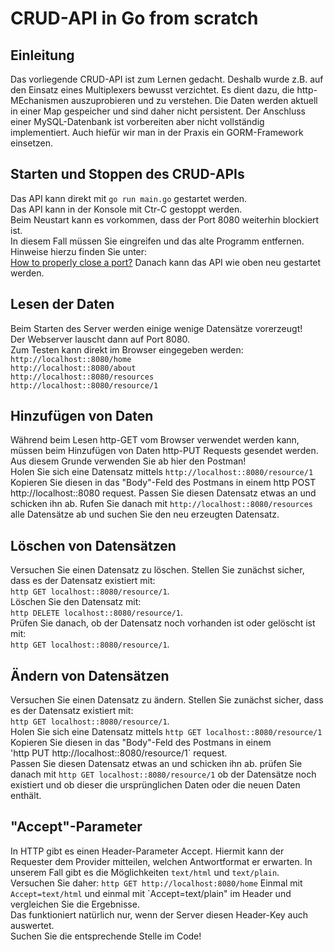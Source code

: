 # CRUD-API in Go from scratch

## Einleitung
Das vorliegende CRUD-API ist zum Lernen gedacht. Deshalb wurde z.B. auf den Einsatz eines Multiplexers bewusst verzichtet. 
Es dient dazu, die http-MEchanismen auszuprobieren und zu verstehen. Die Daten werden aktuell in einer Map gespeicher und
sind daher nicht persistent. Der Anschluss einer MySQL-Datenbank ist vorbereiten aber nicht vollständig implementiert.
Auch hiefür wir man in der Praxis ein GORM-Framework einsetzen.

## Starten und Stoppen des CRUD-APIs
Das API kann direkt mit `go run main.go` gestartet werden.  
Das API kann in der Konsole mit Ctr-C gestoppt werden.  
Beim Neustart kann es vorkommen, dass der Port 8080 weiterhin blockiert ist.  
In diesem Fall müssen Sie eingreifen und das alte Programm entfernen.
Hinweise hierzu finden Sie unter:  
[How to properly close a port?](https://dev.to/sylwiavargas/how-to-properly-close-a-port-2p36)
Danach kann das API wie oben neu gestartet werden.

## Lesen der Daten
Beim Starten des Server werden einige wenige Datensätze vorerzeugt!  
Der Webserver lauscht dann auf Port 8080.  
Zum Testen kann direkt im Browser eingegeben werden:  
```http://localhost::8080/home```  
```http://localhost::8080/about```  
```http://localhost::8080/resources```  
```http://localhost::8080/resource/1```

## Hinzufügen von Daten
Während beim Lesen http-GET vom Browser verwendet werden kann, müssen beim Hinzufügen von Daten http-PUT Requests gesendet werden.
Aus diesem Grunde verwenden Sie ab hier den Postman!  
Holen Sie sich eine Datensatz mittels 
```http://localhost::8080/resource/1```
Kopieren Sie diesen in das "Body"-Feld des Postmans in einem http POST http://localhost::8080 request.
Passen Sie diesen Datensatz etwas an und schicken ihn ab.
Rufen Sie danach mit
```http://localhost::8080/resources```
alle Datensätze ab und suchen Sie den neu erzeugten Datensatz.

## Löschen von Datensätzen
Versuchen Sie einen Datensatz zu löschen. Stellen Sie zunächst sicher, dass es der Datensatz existiert mit:  
```http GET localhost::8080/resource/1```.  
Löschen Sie den Datensatz mit:  
```http DELETE localhost::8080/resource/1```.  
Prüfen Sie danach, ob der Datensatz noch vorhanden ist oder gelöscht ist mit:  
```http GET localhost::8080/resource/1```.  

## Ändern von Datensätzen
Versuchen Sie einen Datensatz zu ändern. Stellen Sie zunächst sicher, dass es der Datensatz existiert mit:  
```http GET localhost::8080/resource/1```.  
Holen Sie sich eine Datensatz mittels 
```http GET localhost::8080/resource/1```
Kopieren Sie diesen in das "Body"-Feld des Postmans in einem  
'http PUT http://localhost::8080/resource/1` request.  
Passen Sie diesen Datensatz etwas an und schicken ihn ab.
prüfen Sie danach mit
```http GET localhost::8080/resource/1```
ob der Datensätze noch existiert und ob dieser die ursprünglichen Daten oder die neuen Daten enthält.

## "Accept"-Parameter
In HTTP gibt es einen Header-Parameter Accept. Hiermit kann der Requester dem Provider mitteilen, welchen Antwortformat er erwarten.
In unserem Fall gibt es die Möglichkeiten `text/html` und `text/plain`.  
Versuchen Sie daher:
`http GET http://localhost:8080/home`
Einmal mit `Accept=text/html` und einmal mit `Accept=text/plain" im Header und vergleichen Sie die Ergebnisse.  
Das funktioniert natürlich nur, wenn der Server diesen Header-Key auch auswertet.  
Suchen Sie die entsprechende Stelle im Code!


